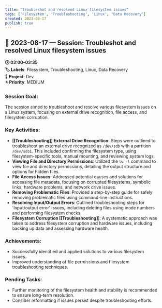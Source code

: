 ```yaml
---
title: "Troubleshot and resolved Linux filesystem issues"
tags: ['Filesystem', 'Troubleshooting', 'Linux', 'Data Recovery']
created: 2023-08-17
publish: true
---
```


## 📅 2023-08-17 — Session: Troubleshot and resolved Linux filesystem issues

**🕒 03:00–03:35**  
**🏷️ Labels**: Filesystem, Troubleshooting, Linux, Data Recovery  
**📂 Project**: Dev  
**⭐ Priority**: MEDIUM  


### Session Goal:
The session aimed to troubleshoot and resolve various filesystem issues on a Linux system, focusing on external drive recognition, file access, and filesystem corruption.

### Key Activities:
- **[[Troubleshooting]] External Drive Recognition**: Steps were outlined to troubleshoot an external drive recognized as `/dev/sdb` with a partition `/dev/sdb1`. This included confirming the filesystem type, using filesystem-specific tools, manual mounting, and reviewing system logs.
- **Viewing File and Directory Permissions**: Utilized the `ls -l` command to view file and directory permissions, detailing the output structure and options for hidden files.
- **File Access Issues**: Addressed potential causes and solutions for accessing file metadata, focusing on corrupted filesystems, symbolic links, hardware problems, and network drive issues.
- **Removing Problematic Files**: Provided a step-by-step guide for safely removing problematic files using command-line instructions.
- **Resolving Input/Output Errors**: Outlined troubleshooting steps for 'Input/output error' issues, including deleting files using inode numbers and performing filesystem checks.
- **Filesystem Corruption [[Troubleshooting]]**: A systematic approach was taken to address filesystem corruption and hardware issues, including backing up data and assessing hardware health.

### Achievements:
- Successfully identified and applied solutions to various filesystem issues.
- Improved understanding of file permissions and filesystem troubleshooting techniques.

### Pending Tasks:
- Further monitoring of the filesystem health and stability is recommended to ensure long-term resolution.
- Consider reformatting if issues persist despite troubleshooting efforts.
